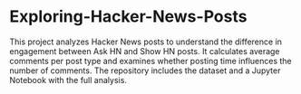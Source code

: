 # Exploring-Hacker-News-Posts
This project analyzes Hacker News posts to understand the difference in engagement between Ask HN and Show HN posts. It calculates average comments per post type and examines whether posting time influences the number of comments. The repository includes the dataset and a Jupyter Notebook with the full analysis.
